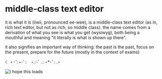 # middle-class text editor
it is what it is (iiwii, pronounced ee-wee), is a middle-class text editor (as in, rich text editor, but not as rich, so middle class). 
the name comes from a derivation of what you see is what you get (wysiwyg), both being a mouthful and meaning "it literally is what is shown up there".

it also signifies an important way of thinking: the past is the past, focus on the present, prepare for the future (mostly in the context of exams)

☾ ⋆*･ﾟ:⋆*･ﾟ:⠀ *⋆.*:･ﾟ .: ⋆*･ﾟ: .⋆ 

![i hope this loads](https://imgur.com/ceNkNCB)
